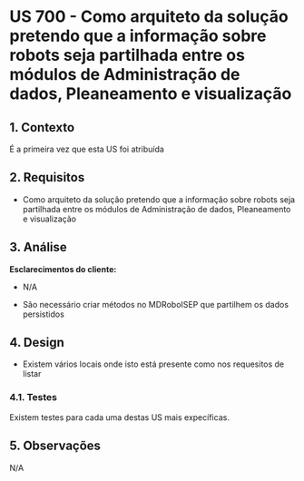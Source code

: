 # US 700 - Como arquiteto da solução pretendo que a informação sobre robots seja partilhada entre os módulos de Administração de dados, Pleaneamento e visualização

## 1. Contexto
É a primeira vez que esta US foi atribuída </br>

## 2. Requisitos

* Como arquiteto da solução pretendo que a informação sobre robots seja partilhada entre os módulos de Administração de dados, Pleaneamento e visualização

## 3. Análise

**Esclarecimentos do cliente:** 
* N/A

* São necessário criar métodos no MDRoboISEP que partilhem os dados persistidos

## 4. Design

* Existem vários locais onde isto está presente como nos requesitos de listar

### 4.1. Testes

Existem testes para cada uma destas US mais expecíficas.

## 5. Observações
N/A